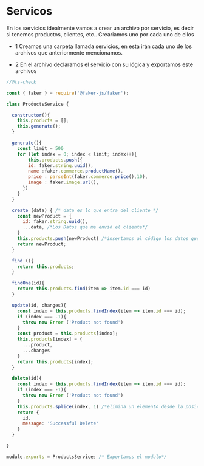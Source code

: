 # Servicos

En los servicios idealmente vamos a crear un archivo por servicio, es decir si tenemos productos, clientes, etc.. Creariamos uno por cada uno de ellos

- 1 Creamos una carpeta llamada servicios, en esta irán cada uno de los archivos que anteriormente mencionamos.

- 2 En el archivo declaramos el servicio con su lógica y exportamos este archivos

```Javascript
//@ts-check

const { faker } = require('@faker-js/faker');

class ProductsService {

  constructor(){
    this.products = [];
    this.generate();
  }

  generate(){
    const limit = 500
    for (let index = 0; index < limit; index++){
        this.products.push({
        id: faker.string.uuid(),
        name :faker.commerce.productName(),
        price : parseInt(faker.commerce.price(),10),
        image : faker.image.url(),
      })
    }
  }

  create (data) { /* data es lo que entra del cliente */
    const newProduct = {
      id: faker.string.uuid(),
      ...data, /*Los Datos que me envió el cliente*/
    }
    this.products.push(newProduct) /*insertamos al código los datos que envió el cliente*/
    return newProduct;
  }

  find (){
    return this.products;
  }

  findOne(id){
    return this.products.find(item => item.id === id)
  }

  update(id, changes){
    const index = this.products.findIndex(item => item.id === id);
    if (index === -1){
      throw new Error ('Product not found')
    }
    const product = this.products[index];
    this.products[index] = {
      ...product,
      ...changes
    }
    return this.products[index];
  }

  delete(id){
    const index = this.products.findIndex(item => item.id === id);
    if (index === -1){
      throw new Error ('Product not found')
    }
    this.products.splice(index, 1) /*elimina un elemento desde la posición del index*/
    return {
      id,
      message: 'Successful Delete'
    }
  }

}

module.exports = ProductsService; /* Exportamos el modulo*/
```
